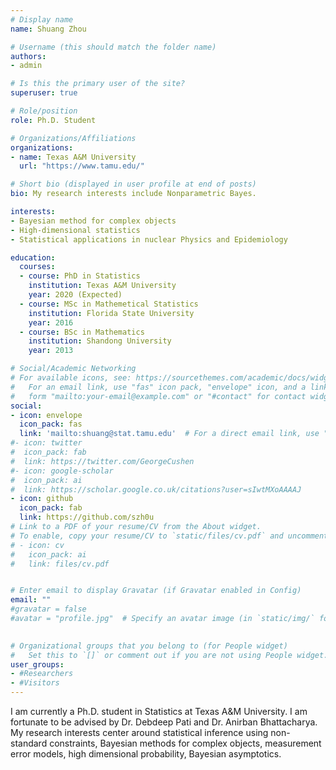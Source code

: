 ```yaml
---
# Display name
name: Shuang Zhou

# Username (this should match the folder name)
authors:
- admin

# Is this the primary user of the site?
superuser: true

# Role/position
role: Ph.D. Student

# Organizations/Affiliations
organizations:
- name: Texas A&M University
  url: "https://www.tamu.edu/"

# Short bio (displayed in user profile at end of posts)
bio: My research interests include Nonparametric Bayes.

interests:
- Bayesian method for complex objects
- High-dimensional statistics
- Statistical applications in nuclear Physics and Epidemiology

education:
  courses:
  - course: PhD in Statistics
    institution: Texas A&M University
    year: 2020 (Expected)
  - course: MSc in Mathemetical Statistics
    institution: Florida State University
    year: 2016
  - course: BSc in Mathematics
    institution: Shandong University
    year: 2013

# Social/Academic Networking
# For available icons, see: https://sourcethemes.com/academic/docs/widgets/#icons
#   For an email link, use "fas" icon pack, "envelope" icon, and a link in the
#   form "mailto:your-email@example.com" or "#contact" for contact widget.
social:
- icon: envelope
  icon_pack: fas
  link: 'mailto:shuang@stat.tamu.edu'  # For a direct email link, use "mailto:test@example.org".
#- icon: twitter
#  icon_pack: fab
#  link: https://twitter.com/GeorgeCushen
#- icon: google-scholar
#  icon_pack: ai
#  link: https://scholar.google.co.uk/citations?user=sIwtMXoAAAAJ
- icon: github
  icon_pack: fab
  link: https://github.com/szh0u
# Link to a PDF of your resume/CV from the About widget.
# To enable, copy your resume/CV to `static/files/cv.pdf` and uncomment the lines below.  
# - icon: cv
#   icon_pack: ai
#   link: files/cv.pdf


# Enter email to display Gravatar (if Gravatar enabled in Config)
email: ""
#gravatar = false
#avatar = "profile.jpg"  # Specify an avatar image (in `static/img/` folder) or delete value to disable avatar.

  
# Organizational groups that you belong to (for People widget)
#   Set this to `[]` or comment out if you are not using People widget.  
user_groups:
- #Researchers
- #Visitors
---
```


I am currently a Ph.D. student in Statistics at Texas A&M University. I am fortunate to be advised by Dr. Debdeep Pati and Dr. Anirban Bhattacharya.  My research interests center around statistical inference using non-standard constraints, Bayesian methods for complex objects, measurement error models, high dimensional probability, Bayesian asymptotics. 


